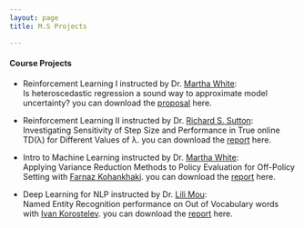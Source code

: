 ```yaml
---
layout: page
title: M.S Projects

---
```


#### Course Projects
* Reinforcement Learning I instructed by Dr. [Martha White](https://webdocs.cs.ualberta.ca/~whitem/):    
  Is heteroscedastic regression a sound way to approximate model uncertainty? you can download the [proposal](https://github.com/kiarashk76/kiarashk76.github.io/blob/master/RL1_Proposal.pdf) here.
  
* Reinforcement Learning II instructed by Dr. [Richard S. Sutton](http://incompleteideas.net/):    
  Investigating Sensitivity of Step Size and Performance in True online TD(λ) for Different Values of λ. you can download the [report](https://github.com/kiarashk76/kiarashk76.github.io/blob/master/RL2.pdf) here.
  
* Intro to Machine Learning instructed by Dr. [Martha White](https://webdocs.cs.ualberta.ca/~whitem/):  
  Applying Variance Reduction Methods to Policy Evaluation for Off-Policy Setting with [Farnaz Kohankhaki](https://github.com/farnazkohankhaki). you can download the [report](https://github.com/kiarashk76/kiarashk76.github.io/blob/master/ML.pdf) here.
  
* Deep Learning for NLP instructed by Dr. [Lili Mou](https://lili-mou.github.io/):  
  Named Entity Recognition performance on Out of Vocabulary words with [Ivan Korostelev](https://github.com/ivan23kor). you can download the [report](https://github.com/kiarashk76/kiarashk76.github.io/blob/master/DL4NLP.pdf) here.
  

  
